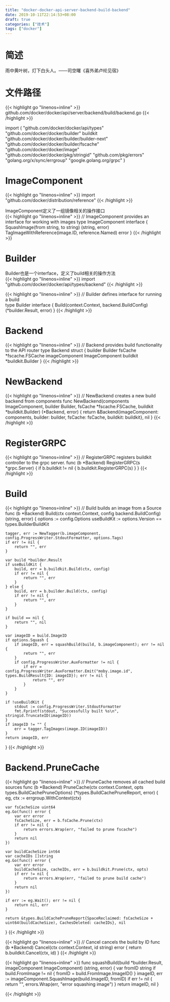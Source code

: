 ```yaml
---
title: "docker-docker-api-server-backend-build-backend"
date: 2019-10-11T22:14:53+08:00
draft: true
categories: ["技术"]
tags: ["docker"]
---
```


# 简述
雨中黄叶树，灯下白头人。——司空曙《喜外弟卢纶见宿》

<!--more-->
# 文件路径
{{< highlight go "linenos=inline" >}}
github.com/docker/docker/api/server/backend/build/backend.go
{{< /highlight >}}

import (
	"github.com/docker/docker/api/types"
	"github.com/docker/docker/builder"
	buildkit "github.com/docker/docker/builder/builder-next"
	"github.com/docker/docker/builder/fscache"
	"github.com/docker/docker/image"
	"github.com/docker/docker/pkg/stringid"
	"github.com/pkg/errors"
	"golang.org/x/sync/errgroup"
	"google.golang.org/grpc"
)

# ImageComponent
{{< highlight go "linenos=inline" >}}
import	"github.com/docker/distribution/reference"
{{< /highlight >}}

ImageComponent定义了一组镜像相关的操作接口   
{{< highlight go "linenos=inline" >}}
// ImageComponent provides an interface for working with images
type ImageComponent interface {
	SquashImage(from string, to string) (string, error)
	TagImageWithReference(image.ID, reference.Named) error
}
{{< /highlight >}}

# Builder
Builder也是一个interface，定义了build相关的操作方法  
{{< highlight go "linenos=inline" >}}
import	"github.com/docker/docker/api/types/backend"
{{< /highlight >}}

{{< highlight go "linenos=inline" >}}
// Builder defines interface for running a build  
type Builder interface {
	Build(context.Context, backend.BuildConfig) (*builder.Result, error)
}
{{< /highlight >}}

# Backend
{{< highlight go "linenos=inline" >}}
// Backend provides build functionality to the API router
type Backend struct {
	builder        Builder
	fsCache        *fscache.FSCache
	imageComponent ImageComponent
	buildkit       *buildkit.Builder
}
{{< /highlight >}}

# NewBackend
{{< highlight go "linenos=inline" >}}
// NewBackend creates a new build backend from components
func NewBackend(components ImageComponent, builder Builder, fsCache *fscache.FSCache, buildkit *buildkit.Builder) (*Backend, error) {
	return &Backend{imageComponent: components, builder: builder, fsCache: fsCache, buildkit: buildkit}, nil
}
{{< /highlight >}}

# RegisterGRPC
{{< highlight go "linenos=inline" >}}
// RegisterGRPC registers buildkit controller to the grpc server.
func (b *Backend) RegisterGRPC(s *grpc.Server) {
	if b.buildkit != nil {
		b.buildkit.RegisterGRPC(s)
	}
}
{{< /highlight >}}

# Build
{{< highlight go "linenos=inline" >}}
// Build builds an image from a Source
func (b *Backend) Build(ctx context.Context, config backend.BuildConfig) (string, error) {
	options := config.Options
	useBuildKit := options.Version == types.BuilderBuildKit

	tagger, err := NewTagger(b.imageComponent, config.ProgressWriter.StdoutFormatter, options.Tags)
	if err != nil {
		return "", err
	}

	var build *builder.Result
	if useBuildKit {
		build, err = b.buildkit.Build(ctx, config)
		if err != nil {
			return "", err
		}
	} else {
		build, err = b.builder.Build(ctx, config)
		if err != nil {
			return "", err
		}
	}

	if build == nil {
		return "", nil
	}

	var imageID = build.ImageID
	if options.Squash {
		if imageID, err = squashBuild(build, b.imageComponent); err != nil {
			return "", err
		}
		if config.ProgressWriter.AuxFormatter != nil {
			if err = config.ProgressWriter.AuxFormatter.Emit("moby.image.id", types.BuildResult{ID: imageID}); err != nil {
				return "", err
			}
		}
	}

	if !useBuildKit {
		stdout := config.ProgressWriter.StdoutFormatter
		fmt.Fprintf(stdout, "Successfully built %s\n", stringid.TruncateID(imageID))
	}
	if imageID != "" {
		err = tagger.TagImages(image.ID(imageID))
	}
	return imageID, err
}
{{< /highlight >}}

# Backend.PruneCache
{{< highlight go "linenos=inline" >}}
// PruneCache removes all cached build sources
func (b *Backend) PruneCache(ctx context.Context, opts types.BuildCachePruneOptions) (*types.BuildCachePruneReport, error) {
	eg, ctx := errgroup.WithContext(ctx)

	var fsCacheSize uint64
	eg.Go(func() error {
		var err error
		fsCacheSize, err = b.fsCache.Prune(ctx)
		if err != nil {
			return errors.Wrap(err, "failed to prune fscache")
		}
		return nil
	})

	var buildCacheSize int64
	var cacheIDs []string
	eg.Go(func() error {
		var err error
		buildCacheSize, cacheIDs, err = b.buildkit.Prune(ctx, opts)
		if err != nil {
			return errors.Wrap(err, "failed to prune build cache")
		}
		return nil
	})

	if err := eg.Wait(); err != nil {
		return nil, err
	}

	return &types.BuildCachePruneReport{SpaceReclaimed: fsCacheSize + uint64(buildCacheSize), CachesDeleted: cacheIDs}, nil
}
{{< /highlight >}}

{{< highlight go "linenos=inline" >}}
// Cancel cancels the build by ID
func (b *Backend) Cancel(ctx context.Context, id string) error {
	return b.buildkit.Cancel(ctx, id)
}
{{< /highlight >}}

{{< highlight go "linenos=inline" >}}
func squashBuild(build *builder.Result, imageComponent ImageComponent) (string, error) {
	var fromID string
	if build.FromImage != nil {
		fromID = build.FromImage.ImageID()
	}
	imageID, err := imageComponent.SquashImage(build.ImageID, fromID)
	if err != nil {
		return "", errors.Wrap(err, "error squashing image")
	}
	return imageID, nil
}

{{< /highlight >}}

